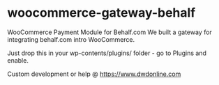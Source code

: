 # woocommerce-gateway-behalf
WooCommerce Payment Module for Behalf.com
We built a gateway for integrating behalf.com intro WooCommerce.

Just drop this in your wp-contents/plugins/ folder - go to Plugins and enable.

Custom development or help @ https://www.dwdonline.com
